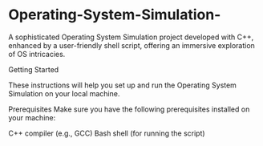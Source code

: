 # Operating-System-Simulation-
A sophisticated Operating System Simulation project developed with C++, enhanced by a user-friendly shell script, offering an immersive exploration of OS intricacies.

Getting Started

These instructions will help you set up and run the Operating System Simulation on your local machine.

Prerequisites
Make sure you have the following prerequisites installed on your machine:

C++ compiler (e.g., GCC)
Bash shell (for running the script)
